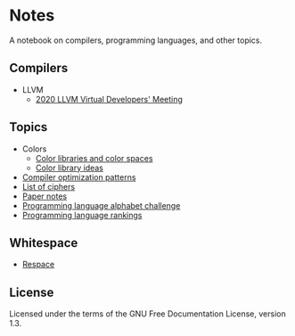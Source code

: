 # Notes

A notebook on compilers, programming languages, and other topics.

## Compilers

- LLVM
  - [2020 LLVM Virtual Developers' Meeting](compilers/llvm/devmtg_2020-10)

## Topics

- Colors
  - [Color libraries and color spaces](topics/colors/color-libraries.md)
  - [Color library ideas](topics/colors/color-lib-ideas.md)
- [Compiler optimization patterns](topics/compiler_optimizations.md)
- [List of ciphers](topics/ciphers.md)
- [Paper notes](topics/papers.md)
- [Programming language alphabet challenge](topics/language_alphabet.md)
- [Programming language rankings](topics/language_rankings.md)

## Whitespace

- [Respace](wspace/respace.md)

## License

Licensed under the terms of the GNU Free Documentation License, version 1.3.
